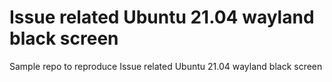 # Issue related Ubuntu 21.04 wayland black screen
Sample repo to reproduce Issue related Ubuntu 21.04 wayland black screen
